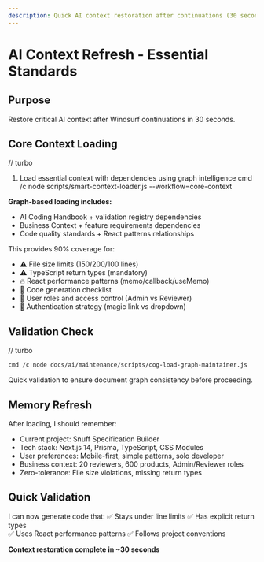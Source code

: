 ```yaml
---
description: Quick AI context restoration after continuations (30 seconds)
---
```


# AI Context Refresh - Essential Standards

## Purpose
Restore critical AI context after Windsurf continuations in 30 seconds.

## Core Context Loading

// turbo
1. Load essential context with dependencies using graph intelligence
cmd /c node scripts/smart-context-loader.js --workflow=core-context

**Graph-based loading includes:**
- AI Coding Handbook + validation registry dependencies
- Business Context + feature requirements dependencies
- Code quality standards + React patterns relationships

This provides 90% coverage for:
- ⚠️ File size limits (150/200/100 lines)
- ⚠️ TypeScript return types (mandatory)
- 🔥 React performance patterns (memo/callback/useMemo)
- 🎯 Code generation checklist
- 👥 User roles and access control (Admin vs Reviewer)
- 🔐 Authentication strategy (magic link vs dropdown)

## Validation Check

// turbo
```bash
cmd /c node docs/ai/maintenance/scripts/cog-load-graph-maintainer.js
```

Quick validation to ensure document graph consistency before proceeding.

## Memory Refresh
After loading, I should remember:
- Current project: Snuff Specification Builder
- Tech stack: Next.js 14, Prisma, TypeScript, CSS Modules
- User preferences: Mobile-first, simple patterns, solo developer
- Business context: 20 reviewers, 600 products, Admin/Reviewer roles
- Zero-tolerance: File size violations, missing return types

## Quick Validation
I can now generate code that:
✅ Stays under line limits
✅ Has explicit return types  
✅ Uses React performance patterns
✅ Follows project conventions

**Context restoration complete in ~30 seconds**
